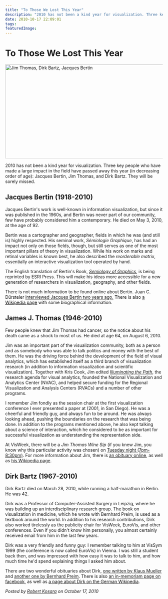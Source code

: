 ```yaml
---
title: "To Those We Lost This Year"
description: "2010 has not been a kind year for visualization. Three key people who have made a large impact in the field have passed away this year (in decreasing order of age): Jacques Bertin, Jim Thomas, and Dirk Bartz. They will be sorely missed."
date: 2010-10-17 22:09:01
tags: 
featuredImage:
---
```


# To Those We Lost This Year

<a href="http://eagereyes.org/blog/2010/to-those-we-lost-this-year"><img src="https://media.eagereyes.org/media/2010/thomas-bartz-bertin.jpg" alt="Jim Thomas, Dirk Bartz, Jacques Bertin" width="560" height="300" /></a>

2010 has not been a kind year for visualization. Three key people who have made a large impact in the field have passed away this year (in decreasing order of age): Jacques Bertin, Jim Thomas, and Dirk Bartz. They will be sorely missed.

## Jacques Bertin (1918-2010)

Jacques Bertin's work is well-known in information visualization, but since it was published in the 1960s, and Bertin was never part of our community, few have probably considered him a contemporary. He died on May 3, 2010, at the age of 92.

Bertin was a cartographer and geographer, fields in which he was (and still is) highly respected. His seminal work, <em>Sémiologie Graphique</em>, has had an impact not only on those fields, though, but still serves as one of the most important pillars of theory in visualization. While his work on marks and retinal variables is known best, he also described the <em>reorderable matrix</em>, essentially an interactive visualization tool operated by hand.

The English translation of Bertin's Book, <em><a href="http://www.amazon.com/Semiology-Graphics-Diagrams-Networks-Maps/dp/1589482611/">Semiology of Graphics</a></em>, is being reprinted by ESRI Press. This will make his ideas more accessible for a new generation of researchers in visualization, geography, and other fields.

There is not much information to be found online about Bertin. Juan C. Dürsteler <a href="http://www.infovis.net/printMag.php?lang=2&amp;num=116">interviewed Jacques Bertin two years ago.</a> There is also <a href="http://en.wikipedia.org/wiki/Jacques_Bertin">a Wikipedia page</a> with some biographical information.

## James J. Thomas (1946-2010)

Few people knew that Jim Thomas had cancer, so the notice about his death came as a shock to most of us. He died at age 64, on August 6, 2010.

Jim was an important part of the visualization community, both as a person and as somebody who was able to talk politics and money with the best of them. He was the driving force behind the development of the field of visual analytics, which has established itself as a third branch of visualization research (in addition to information visualization and scientific visualization). Together with Kris Cook, Jim edited <em><a href="http://nvac.pnl.gov/agenda.stm">Illuminating the Path</a></em>, the research agenda for visual analytics, founded the National Visualization and Analytics Center (NVAC), and helped secure funding for the Regional Visualization and Analysis Centers (RVACs) and a number of other programs.

I remember Jim fondly as the session chair at the first visualization conference I ever presented a paper at (2001, in San Diego). He was a cheerful and friendly guy, and always fun to be around. He was always looking ahead, pushing the boundaries on the research that was being done. In addition to the programs mentioned above, he also kept talking about a science of interaction, which he considered to be as important for successful visualization as understanding the representation side.

At VisWeek, there will be a <em>Jim Thomas Wine Sip</em> (if you knew Jim, you know why this particular activity was chosen) on <a href="http://vis.computer.org/VisWeek2010/schedule/tuesday.html">Tuesday night (7pm-8:30pm)</a>. For more information about Jim, there is <a href="http://www.legacy.com/obituaries/tricityherald/obituary.aspx?n=james-joseph-thomas-jim&amp;pid=144604949&amp;fhid=3428">an obituary online</a>, as well as <a href="http://en.wikipedia.org/wiki/Jim_Thomas_(visualization)">his Wikipedia page</a>.

## Dirk Bartz (1967-2010)

Dirk Bartz died on March 28, 2010, while running a half-marathon in Berlin. He was 42.

Dirk was a Professor of Computer-Assisted Surgery in Leipzig, where he was building up an interdisciplinary research group. The book on visualization in medicine, which he wrote with Bernhard Preim, is used as a textbook around the world. In addition to his research contributions, Dirk also worked tirelessly as the publicity chair for VisWeek, EuroVis, and other conferences. Even if you didn't know him personally, you almost certainly received email from him in the last few years.

Dirk was a very friendly and funny guy: I remember talking to him at VisSym 1999 (the conference is now called EuroVis) in Vienna. I was still a student back then, and was impressed with how easy it was to talk to him, and how much time he'd spend explaining things I asked him about.

There are two wonderful obituaries about Dirk, <a href="http://vgtc.org/wpmu/news/2010/04/06/dirk-bartz-–-an-obituary/">one written by Klaus Mueller</a> and <a href="http://vcbm.org/news/2010/03/30/dirk-bartz-in-memoriam/">another one by Bernhard Preim</a>. There is also <a href="http://www.facebook.com/pages/Dirk-Bartz-In-Memoriam/107084542655761">an in-memoriam page on facebook</a>, as well as <a href="http://de.wikipedia.org/wiki/Dirk_Bartz">a page about Dirk on the German Wikipedia</a>.


_Posted by <a href="/about">Robert Kosara</a> on October 17, 2010_


